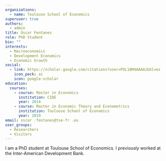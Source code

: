 ```yaml
---
organizations:
  - name: Toulouse School of Economics
superuser: true
authors:
  - admin
title: Oscar Fentanes
role: PhD Student
bio: ""
interests:
  - Macroeconomics
  - Development Economics
  - Economic Growth
social:
  - link: https://scholar.google.com/citations?user=POL18M4AAAAJ&hl=es
    icon_pack: ai
    icon: google-scholar
education:
  courses:
    - course: Master in Economics
      institution: CIDE
      year: 2014
    - course: Master in Economic Theory and Econometrics
      institution: Toulouse School of Economics
      year: 2019
email: oscar .fentanes@tse-fr .eu
user_groups:
  - Researchers
  - Visitors
---
```

I am a PhD student at Toulouse School of Economics. I previously worked at the Inter-American Development Bank.